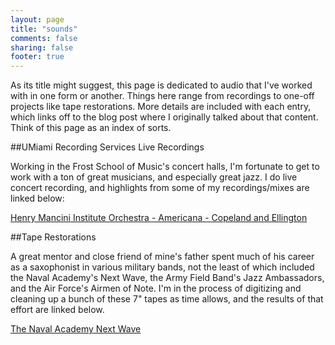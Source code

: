 ```yaml
---
layout: page
title: "sounds"
comments: false
sharing: false
footer: true
---
```


As its title might suggest, this page is dedicated to audio that I've worked with in one form or another. Things here range from recordings to one-off projects like tape restorations. More details are included with each entry, which links off to the blog post where I originally talked about that content. Think of this page as an index of sorts.

##UMiami Recording Services Live Recordings

Working in the Frost School of Music's concert halls, I'm fortunate to get to work with a ton of great musicians, and especially great jazz. I do live concert recording, and highlights from some of my recordings/mixes are linked below: 

[Henry Mancini Institute Orchestra - Americana - Copeland and Ellington](/blog/2012/12/02/henry-mancini-institude-orchestra-americana-november-30th-2012/)


##Tape Restorations

A great mentor and close friend of mine's father spent much of his career as a saxophonist in various military bands, not the least of which included the Naval Academy's Next Wave, the Army Field Band's Jazz Ambassadors, and the Air Force's Airmen of Note. I'm in the process of digitizing and cleaning up a bunch of these 7" tapes as time allows, and the results of that effort are linked below.  

[The Naval Academy Next Wave](/blog/2013/01/25/naval-academy-next-wave/)
